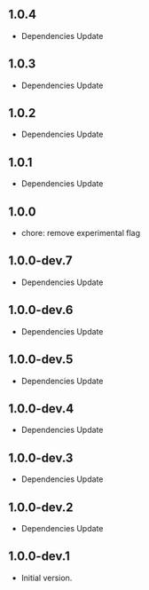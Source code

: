## 1.0.4

- Dependencies Update 

## 1.0.3

- Dependencies Update 

## 1.0.2

- Dependencies Update 

## 1.0.1

- Dependencies Update 

## 1.0.0

- chore: remove experimental flag

## 1.0.0-dev.7

- Dependencies Update 

## 1.0.0-dev.6

- Dependencies Update 

## 1.0.0-dev.5

- Dependencies Update 

## 1.0.0-dev.4

- Dependencies Update 

## 1.0.0-dev.3

- Dependencies Update

## 1.0.0-dev.2

- Dependencies Update

## 1.0.0-dev.1

- Initial version.
